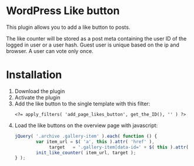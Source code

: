 # WordPress Like button
This plugin allows you to add a like button to posts.

The like counter will be stored as a post meta containing the user ID of the logged in user or a user hash. 
Guest user is unique based on the ip and browser.
A user can vote only once.


# Installation
1. Download the plugin
2. Activate the plugin
3. Add the like button to the single template with this filter:
    ```
    <?= apply_filters( 'add_page_likes_button', get_the_ID(), '' ) ?>
    ```
4. Load the like buttons on the overview page with javascript:
    ```javascript
    jQuery( '.archive .gallery-item' ).each( function () {
		    var item_url = $( 'a', this ).attr( 'href' ),
		         target   = '.gallery-item[data-id=' + $( this ).attr( 'data-id' ) + '] .title';
		    init_like_counter( item_url, target );
    } );

    ```
    